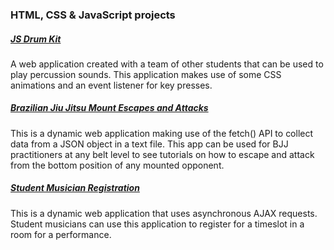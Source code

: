 ### HTML, CSS & JavaScript projects

##### [JS Drum Kit](https://johncornia.github.io/WDD_330/weekNine/ta09/javascript30-drums/index-START.html)
A web application created with a team of other students that can be used to play percussion sounds. This application makes use of some CSS animations and an event listener for key presses.

##### [Brazilian Jiu Jitsu Mount Escapes and Attacks](https://johncornia.github.io/WDD_330/blockTwoChallenge/index.html)
This is a dynamic web application making use of the fetch() API to collect data from a JSON object in a text file. This app can be used for BJJ practitioners at any belt level to see tutorials on how to escape and attack from the bottom position of any mounted opponent.

##### [Student Musician Registration](https://cs213-portfolio.herokuapp.com/assign13.html)
This is a dynamic web application that uses asynchronous AJAX requests. Student musicians can use this application to register for a timeslot in a room for a performance.